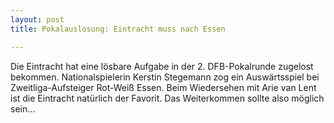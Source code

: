 ```yaml
---
layout: post
title: Pokalauslosung: Eintracht muss nach Essen

---
```


Die Eintracht hat eine lösbare Aufgabe in der 2. DFB-Pokalrunde zugelost bekommen. Nationalspielerin Kerstin Stegemann zog ein Auswärtsspiel bei Zweitliga-Aufsteiger Rot-Weiß Essen. Beim Wiedersehen mit Arie van Lent ist die Eintracht natürlich der Favorit. Das Weiterkommen sollte also möglich sein...


